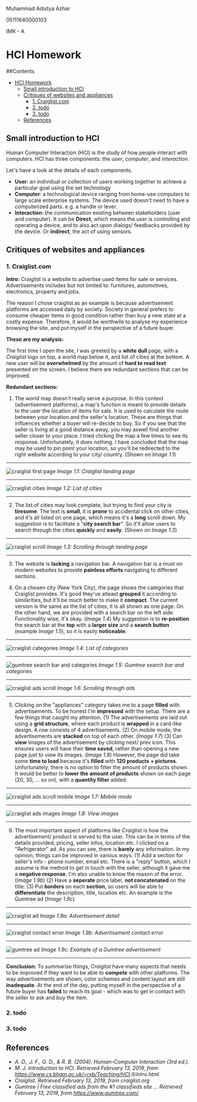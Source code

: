 
Muhammad Adistya Azhar

05111640000103

IMK - A


# HCI Homework 


##Contents

- [HCI Homework](#hci-homework)
  - [Small introduction to HCI](#small-introduction-to-hci)
  - [Critiques of websites and appliances](#critiques-of-websites-and-appliances)
    - [1. Craiglist.com](#1-craiglistcom)
    - [2. todo](#2-todo)
    - [3. todo](#3-todo)
  - [References](#references)

## Small introduction to HCI

Human Computer Interaction (HCI) is the study of how people interact with computers. HCI has three components: the *user*, *computer*, and *interaction*.

Let's have a look at the details of each components.

- **User**: an individual or collection of users working together to achieve a particular goal using the set technology
- **Computer**:  a technological device ranging from home-use computers to large scale enterprise systems. The device used doesn't need to have a computerized parts. e.g. a handle or lever.
- **Interaction**: the communication existing between stakeholders (user and computer).     It can be **Direct**, which means the user is controlling and operating a device, and to also act upon dialogs/ feedbacks provided by the device. Or **indirect**, the act of using sensors.


## Critiques of websites and appliances
###  1. Craiglist.com

**Intro:**
Craiglist is a website to advertise used items for sale or services. Advertisements includes but not limited to: furnitures, automotives, electronics, property and jobs. 

The reason I chose craiglist as an example is because advertisement platforms are accessed daily by society. Society in general prefers to consume cheaper items in good condition rather than buy a new state at a costly expense. Therefore, it would be worthwile to analyse my experience browsing the site, and put myself in the perspective of a future buyer.

**These are my analysis:**

The first time I open the site, I was greeted by a **white dull** page, with a *Craiglist* logo on top, a world map below it, and list of cities at the bottom. A new user will be **overwhelmed** by the amount of **hard to read text** presented on the screen. I believe there are redundant sections that can be improved.

**Redundant sections:**
1. The world map doesn't really serve a purpose. In this context (advertisement platforms), a map's function is meant to provide details to the user the location of items for sale. It is used to calculate the route between your location and the seller's location. These are things that influences whether a buyer will re-decide to buy. So if you see that the seller is living at a good distance away, you may aswell find another seller closer to your place. 
 I tried clicking the map a few times to see its response. Unfortunately, it does nothing. I have concluded that the map may be used to pin point your location, so you'll be redirected to the right website according to your city/ country. (Shown on *Image 1.1*)

****
![craiglist first page](public/craiglist_first_page.png "craiglist first page")
*Image 1.1: Craiglist landing page*
****
![craiglist cities](public/craiglist_cities.png "craiglist cities")
*Image 1.2: List of cities*
****

2. The list of cities may look complete, but trying to find your city is **tiresome**. The text is **small**, it is **prone** to accidental click on other cities, and it's all listed on one page, which means it's a **long** scroll down.
My suggestion is to facilitate a "**city search bar**". So it'll allow users to search through the cities **quickly** and **easily**. (Shown on *Image 1.3*)

****
![craiglist scroll](public/scroll_first_page.gif "craiglist scroll")
*Image 1.3: Scrolling through landing page*
****

3. The website is **lacking** a navigation bar. A navigation bar is a must on modern websites to provide **painless efforts** navigating to different sections.


4. On a chosen city (New York City), the page shows the categories that Craiglist provides. It's good they've atleast **grouped** it according to similarities, but it'll be much better to make it **compact**. The current version is the same as the list of cities, it is all shown as one page. On the other hand, we are provided with a search bar on the left side. Functionality wise, it's okay. (*Image 1.4*)
My suggestion is to **re-position** the search bar at the **top** with a **larger size** and a **search button** (example *Image 1.5*), so it is easily **noticeable**.

****
![craiglist categories](public/craiglist_sections.png "craiglist categories")
*Image 1.4: List of categories*
****
![gumtree search bar and categories](public/gumtree.png "gumtree search bar and categories")
*Image 1.5: Gumtree search bar and categories*
****
![craiglist ads scroll](public/craiglist_ads_scroll.gif "craiglist ads scroll")
*Image 1.6: Scrolling through ads*
****
5. Clicking on the "appliances" category takes me to a page **filled** with advertisements. To be honest I'm **impressed** with the setup. There are a few things that caught my attention. 
(1) The advertisements are laid out using a **grid structure**, where each product is **wrapped** in a card-like design. A row consists of 4 advertisements. 
(2) On mobile mode, the advertisements are **stacked** on top of each other. (*Image 1.7*) 
(3) Can **view** images of the advertisement by clicking next/ prev icon. This ensures users will have their **time saved**, rather than opening a new page just to view its images. (*Image 1.8*)
However, the page did take some **time to load** because it's **filled** with **120 products + pictures**. Unfortunately, there is no option to filter the amount of products shown. It would be better to **lower the amount of products** shown on each page (20, 30, ... so on), with a **quantity filter** added.

****
![craiglist ads scroll mobile](public/craiglist_ads_responsive.gif "craiglist ads scroll mobile")
*Image 1.7: Mobile mode*
****
![craiglist ads images](public/craiglist_ads_slide.gif "craiglist ads scroll images")
*Image 1.8: View images*
****
6. The most important aspect of platforms like *Craiglist* is how the advertisement/ product is served to the user. This can be in terms of the details provided, pricing, seller infos, location etc. I clicked on a "Refrigerator" ad. As you can see, there is **barely** any information. In my opinion, things can be improved in various ways. 
(1) Add a section for seller's info - phone number, email etc. There is a "reply" button, which I assume is the method to get in touch with the seller, although it gave me a **negative response**. I'm also unable to know the reason of the error. (*Image 1.9b*) 
(2) Have a **seperate** price label, **not concatenated** on the title. 
(3) Put **borders** on each **section**, so users will be able to **differentiate** the description, title, location etc. An example is the Gumtree ad (*Image 1.9c*)
****
![craiglist ad](public/craiglist_advertisement.gif "craiglist ad")
*Image 1.9a: Advertisement detail*
****
![craiglist contact error](public/craiglist_ad_uncontactable.gif "craiglist contact error")
*Image 1.9b: Advertisement contact error*
****
![gumtree ad](public/gumtree_ad.png "gumtree ad")
*Image 1.9c: Example of a Gumtree advertisement*
****

**Conclusion:**
To summarise things, *Craiglist* have many aspects that needs to be improved if they want to be able to **compete** with other platforms. The way advertisements are shown, color schemes and content layout are still **inadequate**. At the end of the day, putting myself in the perspective of a future buyer has **failed** to reach its goal - which was to get in contact with the seller to ask and buy the item.

### 2. todo

### 3. todo



## References
- *A. D., J. F., G. D., & R. B. (2004). Human–Computer Interaction (3rd ed.).*
- *M. J. Introduction to HCI. Retrieved February 13, 2019, from https://www.cs.bham.ac.uk/~rxb/Teaching/HCI II/intro.html*
- *Craiglist. Retrieved February 13, 2019, from craiglist.org*
- *Gumtree | Free classified ads from the #1 classifieds site ...  Retrieved February 13, 2019, from https://www.gumtree.com/*




